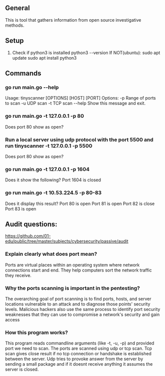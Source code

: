 ## General

This is tool that gathers information from open source investigative methods.

## Setup

1. Check if python3 is installed
   python3 --version
   If NOT(ubuntu):
   sudo apt update
   sudo apt install python3

## Commands

### go run main.go --help

Usage: tinyscanner [OPTIONS] [HOST] [PORT]
Options:
-p Range of ports to scan
-u UDP scan
-t TCP scan
--help Show this message and exit.

### go run main.go -t 127.0.0.1 -p 80

Does port 80 show as open?

### Run a local server using udp protocol with the port 5500 and run tinyscanner -t 127.0.0.1 -p 5500

Does port 80 show as open?

### go run main.go -t 127.0.0.1 -p 1604

Does it show the following?
Port 1604 is closed

### go run main.go -t 10.53.224.5 -p 80-83

Does it display this result?
Port 80 is open
Port 81 is open
Port 82 is close
Port 83 is open

## Audit questions:

https://github.com/01-edu/public/tree/master/subjects/cybersecurity/passive/audit

### Explain clearly what does port mean?

Ports are virtual places within an operating system where network connections start and end. They help computers sort the network traffic they receive.

### Why the ports scanning is important in the pentesting?

The overarching goal of port scanning is to find ports, hosts, and server locations vulnerable to an attack and to diagnose those points' security levels. Malicious hackers also use the same process to identify port security weaknesses that they can use to compromise a network's security and gain access

### How this program works?

This program reads commandline arguments (like -t, -u, -p) and provided port we need to scan.
The ports are scanned using udp or tcp scan. Tcp scan gives close result if no tcp connection or handshake is
established between the server. Udp tries to provoke answer from the server by sending a small package and if it doesnt receive anything it assumes the server is closed.
